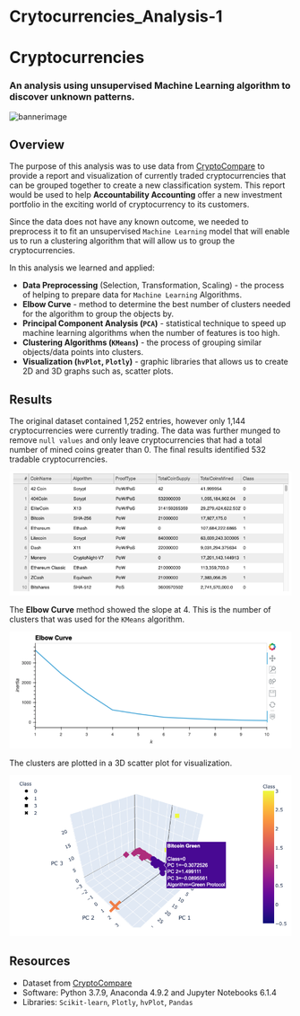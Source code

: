 # Crytocurrencies_Analysis-1


# Cryptocurrencies
### An analysis using unsupervised Machine Learning algorithm to discover unknown patterns.

![bannerimage](https://github.com/Adpetfem83/Crytocurrencies_Analysis-1/blob/main/Images/Human_Image.png)

## Overview

The purpose of this analysis was to use data from [CryptoCompare](https://min-api.cryptocompare.com/data/all/coinlist) to provide a report and visualization of currently traded cryptocurrencies that can be grouped together to create a new classification system. This report would be used to help **Accountability Accounting** offer a new investment portfolio in the exciting world of cryptocurrency to its customers. 

Since the data does not have any known outcome, we needed to preprocess it to fit an unsupervised `Machine Learning` model that will enable us to run a clustering algorithm that will allow us to group the cryptocurrencies.

In this analysis we learned and applied:

* **Data Preprocessing** (Selection, Transformation, Scaling) - the process of helping to prepare data for `Machine Learning` Algorithms.
* **Elbow Curve** - method to determine the best number of clusters needed for the algorithm to group the objects by.
* **Principal Component Analysis (`PCA`)** - statistical technique to speed up machine learning algorithms when the number of features is too high.
* **Clustering Algorithms (`KMeans`)** - the process of grouping similar objects/data points into clusters.
* **Visualization (`hvPlot`, `Plotly`)** - graphic libraries that allows us to create 2D and 3D graphs such as, scatter plots.

## Results

The original dataset contained 1,252 entries, however only 1,144 cryptocurrencies were currently trading. The data was further munged to remove `null values` and only leave cryptocurrencies that had a total number of mined coins greater than 0. The final results identified 532 tradable cryptocurrencies. 

![cryptotable](https://github.com/amylio/Cryptocurrencies/blob/main/Resources/Images/CryptoTable.png)

The **Elbow Curve** method showed the slope at 4. This is the number of clusters that was used for the `KMeans` algorithm.

![Elbow](https://github.com/amylio/Cryptocurrencies/blob/main/Resources/Images/ElbowCurve.png)

The clusters are plotted in a 3D scatter plot for visualization.

![3D](https://github.com/amylio/Cryptocurrencies/blob/main/Resources/Images/3DGraph.png)

## Resources
* Dataset from [CryptoCompare](https://min-api.cryptocompare.com/data/all/coinlist)
* Software: Python 3.7.9, Anaconda 4.9.2 and Jupyter Notebooks 6.1.4
* Libraries: `Scikit-learn`, `Plotly`, `hvPlot`, `Pandas`
